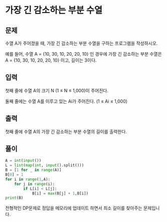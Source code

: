 # 가장 긴 감소하는 부분 수열

## 문제

수열 A가 주어졌을 때, 가장 긴 감소하는 부분 수열을 구하는 프로그램을 작성하시오.

예를 들어, 수열 A = {10, 30, 10, 20, 20, 10} 인 경우에 가장 긴 감소하는 부분 수열은 A = {10, 30, 10, 20, 20, 10} 이고, 길이는 3이다.

## 입력

첫째 줄에 수열 A의 크기 N (1 ≤ N ≤ 1,000)이 주어진다.

둘째 줄에는 수열 A를 이루고 있는 Ai가 주어진다. (1 ≤ Ai ≤ 1,000)

## 출력

첫째 줄에 수열 A의 가장 긴 감소하는 부분 수열의 길이를 출력한다.

## 풀이

```python
A = int(input())
L = list(map(int, input().split()))
B = [1 for _ in range(A)]
B[0] = 1
for i in range(1,A):
    for j in range(i):
        if L[i] < L[j]:
            B[i] = max(B[j] + 1,B[i])
print(B)
```

전형적인 DP문제로 정답을 메모리에 업데이트 하면서 최소 길이를 찾아주는 문제입니다.
